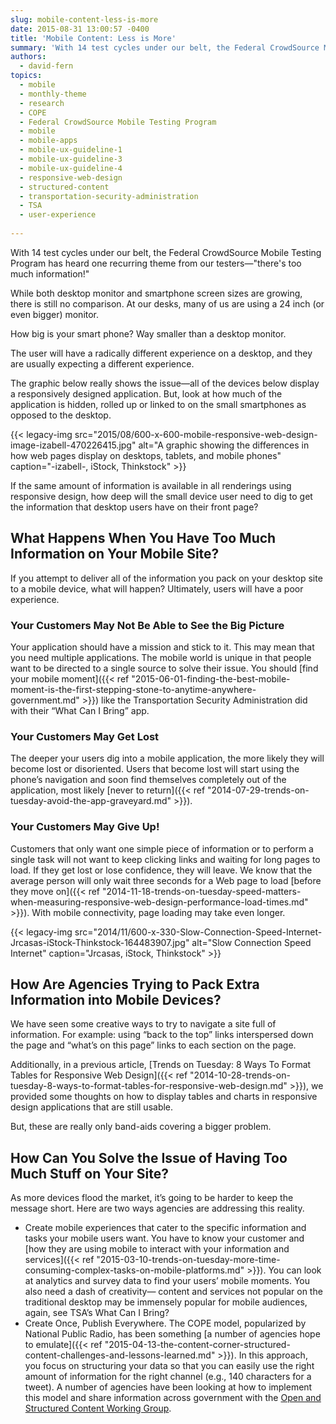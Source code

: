 ```yaml
---
slug: mobile-content-less-is-more
date: 2015-08-31 13:00:57 -0400
title: 'Mobile Content: Less is More'
summary: 'With 14 test cycles under our belt, the Federal CrowdSource Mobile Testing Program has heard one recurring theme from our testers&mdash;&#8221;there&#8217;s too much information!&#8221; While both desktop monitor and smartphone screen sizes are growing, there is still no comparison. At our desks, many of us are using a 24 inch (or even bigger) monitor. How big is your'
authors:
  - david-fern
topics:
  - mobile
  - monthly-theme
  - research
  - COPE
  - Federal CrowdSource Mobile Testing Program
  - mobile
  - mobile-apps
  - mobile-ux-guideline-1
  - mobile-ux-guideline-3
  - mobile-ux-guideline-4
  - responsive-web-design
  - structured-content
  - transportation-security-administration
  - TSA
  - user-experience
  
---
```


With 14 test cycles under our belt, the Federal CrowdSource Mobile Testing Program has heard one recurring theme from our testers—"there's too much information!"

While both desktop monitor and smartphone screen sizes are growing, there is still no comparison. At our desks, many of us are using a 24 inch (or even bigger) monitor.

How big is your smart phone? Way smaller than a desktop monitor.

The user will have a radically different experience on a desktop, and they are usually expecting a different experience.

The graphic below really shows the issue—all of the devices below display a responsively designed application. But, look at how much of the application is hidden, rolled up or linked to on the small smartphones as opposed to the desktop.

{{< legacy-img src="2015/08/600-x-600-mobile-responsive-web-design-image-izabell-470226415.jpg" alt="A graphic showing the differences in how web pages display on desktops, tablets, and mobile phones" caption="-izabell-, iStock, Thinkstock" >}}

If the same amount of information is available in all renderings using responsive design, how deep will the small device user need to dig to get the information that desktop users have on their front page?

## What Happens When You Have Too Much Information on Your Mobile Site?

If you attempt to deliver all of the information you pack on your desktop site to a mobile device, what will happen? Ultimately, users will have a poor experience.

### Your Customers May Not Be Able to See the Big Picture

Your application should have a mission and stick to it. This may mean that you need multiple applications. The mobile world is unique in that people want to be directed to a single source to solve their issue. You should [find your mobile moment]({{< ref "2015-06-01-finding-the-best-mobile-moment-is-the-first-stepping-stone-to-anytime-anywhere-government.md" >}}) like the Transportation Security Administration did with their &#8220;What Can I Bring&#8221; app.

### Your Customers May Get Lost

The deeper your users dig into a mobile application, the more likely they will become lost or disoriented. Users that become lost will start using the phone’s navigation and soon find themselves completely out of the application, most likely [never to return]({{< ref "2014-07-29-trends-on-tuesday-avoid-the-app-graveyard.md" >}}).

### Your Customers May Give Up!

Customers that only want one simple piece of information or to perform a single task will not want to keep clicking links and waiting for long pages to load. If they get lost or lose confidence, they will leave. We know that the average person will only wait three seconds for a Web page to load [before they move on]({{< ref "2014-11-18-trends-on-tuesday-speed-matters-when-measuring-responsive-web-design-performance-load-times.md" >}}). With mobile connectivity, page loading may take even longer.

{{< legacy-img src="2014/11/600-x-330-Slow-Connection-Speed-Internet-Jrcasas-iStock-Thinkstock-164483907.jpg" alt="Slow Connection Speed Internet" caption="Jrcasas, iStock, Thinkstock" >}} 

## How Are Agencies Trying to Pack Extra Information into Mobile Devices?

We have seen some creative ways to try to navigate a site full of information. For example: using “back to the top” links interspersed down the page and “what’s on this page” links to each section on the page.

Additionally, in a previous article, [Trends on Tuesday: 8 Ways To Format Tables for Responsive Web Design]({{< ref "2014-10-28-trends-on-tuesday-8-ways-to-format-tables-for-responsive-web-design.md" >}}), we provided some thoughts on how to display tables and charts in responsive design applications that are still usable.

But, these are really only band-aids covering a bigger problem.

## How Can You Solve the Issue of Having Too Much Stuff on Your Site?

As more devices flood the market, it’s going to be harder to keep the message short. Here are two ways agencies are addressing this reality.

  * Create mobile experiences that cater to the specific information and tasks your mobile users want. You have to know your customer and [how they are using mobile to interact with your information and services]({{< ref "2015-03-10-trends-on-tuesday-more-time-consuming-complex-tasks-on-mobile-platforms.md" >}}). You can look at analytics and survey data to find your users’ mobile moments. You also need a dash of creativity— content and services not popular on the traditional desktop may be immensely popular for mobile audiences, again, see TSA’s What Can I Bring?
  * Create Once, Publish Everywhere. The COPE model, popularized by National Public Radio, has been something [a number of agencies hope to emulate]({{< ref "2015-04-13-the-content-corner-structured-content-challenges-and-lessons-learned.md" >}}). In this approach, you focus on structuring your data so that you can easily use the right amount of information for the right channel (e.g., 140 characters for a tweet). A number of agencies have been looking at how to implement this model and share information across government with the [Open and Structured Content Working Group](http://gsa.github.io/Open-And-Structured-Content-Models/index.html).
